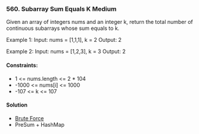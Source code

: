 ### 560. Subarray Sum Equals K **Medium**

Given an array of integers nums and an integer k, return the total number of continuous subarrays whose sum equals to k.

Example 1:
Input: nums = [1,1,1], k = 2
Output: 2

Example 2:
Input: nums = [1,2,3], k = 3
Output: 2
 

#### Constraints:

* 1 <= nums.length <= 2 * 104
* -1000 <= nums[i] <= 1000
* -107 <= k <= 107

#### Solution
* [Brute Force]( HashMap/SubarraySumEqualsK_560.java )
* PreSum + HashMap